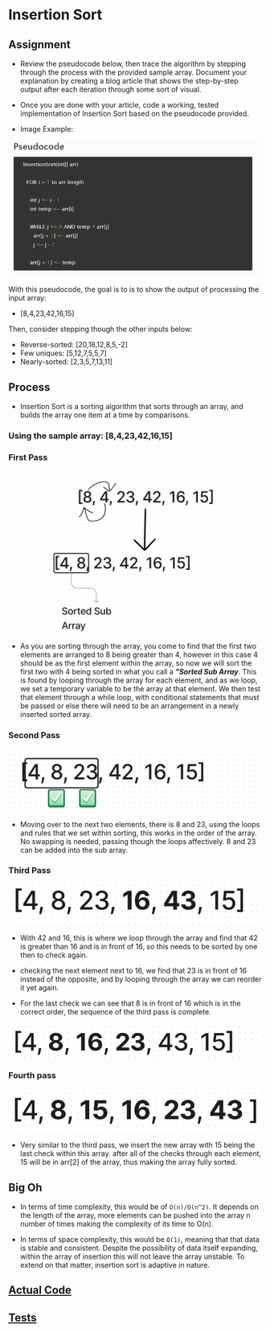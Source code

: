 # Insertion Sort

## Assignment

- Review the pseudocode below, then trace the algorithm by stepping through the process with the provided sample array. Document your explanation by creating a blog article that shows the step-by-step output after each iteration through some sort of visual.

- Once you are done with your article, code a working, tested implementation of Insertion Sort based on the pseudocode provided.

- Image Example:

![insertion](../assets/pseudocode%20insertion.png)

With this pseudocode, the goal is to is to show the output of processing the input array:

- [8,4,23,42,16,15]

Then, consider stepping though the other inputs below:

- Reverse-sorted: [20,18,12,8,5,-2]
- Few uniques: [5,12,7,5,5,7]
- Nearly-sorted: [2,3,5,7,13,11]

## Process

- Insertion Sort is a sorting algorithm that sorts through an array, and builds the array one item at a time by comparisons.

### Using the sample array: [8,4,23,42,16,15]

### First Pass

![1](../assets/First%20Pass.png)

- As you are sorting through the array, you come to find that the first two elements are arranged to 8 being greater than 4, however in this case 4 should be as the first element within the array, so now we will sort the first two with 4 being sorted in what you call a ***"Sorted Sub Array***. This is found by looping through the array for each element, and as we loop, we set a temporary variable to be the array at that element. We then test that element through a while loop, with conditional statements that must be passed or else there will need to be an arrangement in a newly inserted sorted array.

### Second Pass

![2](../assets/Second%20Pass.png)

- Moving over to the next two elements, there is 8 and 23, using the loops and rules that we set within sorting, this works in the order of the array. No swapping is needed, passing though the loops affectively. 8 and 23 can be added into the sub array.

### Third Pass

![3.1](../assets/Third%20Pass%20.png)

- With 42 and 16, this is where we loop through the array and find that 42 is greater than 16 and is in front of 16, so this needs to be sorted by one then to check again.

- checking the next element next to 16, we find that 23 is in front of 16 instead of the opposite, and by looping through the array we can reorder it yet again.

- For the last check we can see that 8 is in front of 16 which is in the correct order, the sequence of the third pass is complete.

![3.2](../assets/Third%20Pass%202.png)

### Fourth pass

![4](../assets/Fourth%20Pass.png)

- Very similar to the third pass, we insert the new array with 15 being the last check within this array. after all of the checks through each element, 15 will be in arr[2] of the array, thus making the array fully sorted.

## Big Oh

- In terms of time complexity, this would be of `O(n)/O(n^2)`. It depends on the length of the array, more elements can be pushed into the array n number of times making the complexity of its time to O(n).

- In terms of space complexity, this would be `O(1)`, meaning that that data is stable and consistent. Despite the possibility of data itself expanding, within the array of insertion this will not leave the array unstable. To extend on that matter, insertion sort is adaptive in nature.

## [Actual Code](../insertion/index.js)

## [Tests](../__tests__/insertion.test.js)
